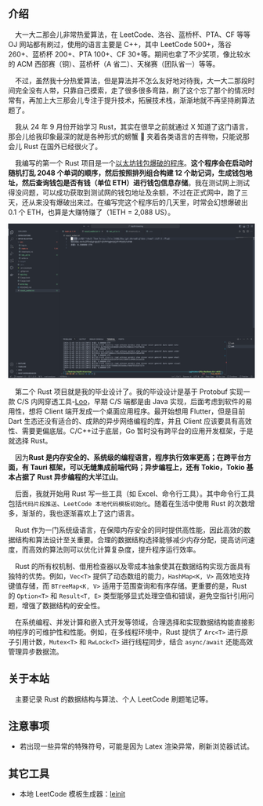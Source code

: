 ## 介绍

&emsp;大一大二那会儿非常热爱算法，在 LeetCode、洛谷、蓝桥杯、PTA、CF 等等 OJ 网站都有刷过，使用的语言主要是 C++，其中 LeetCode 500+，落谷 260+、蓝桥杯 200+、PTA 100+、CF 30+等。期间也拿了不少奖项，像比较水的 ACM 西部赛（铜）、蓝桥杯（A 省二）、天梯赛（团队省一）等等。

&emsp;不过，虽然我十分热爱算法，但是算法并不怎么友好地对待我，大一大二那段时间完全没有人带，只靠自己摸索，走了很多很多弯路，刷了这个忘了那个的情况时常有，再加上大三那会儿专注于提升技术，拓展技术栈，渐渐地就不再坚持刷算法题了。

&emsp;我从 24 年 9 月份开始学习 Rust，其实在很早之前就通过 X 知道了这门语言，那会儿给我印象最深的就是各种形式的螃蟹 🦀 夹着各类语言的吉祥物，只能说那会儿 Rust 在国外已经很火了。

&emsp;我编写的第一个 Rust 项目是一个[以太坊钱包爆破的程序](https://github.com/NingNing0111/bip39-blasting)。**这个程序会在启动时随机打乱 2048 个单词的顺序，然后按照排列组合构建 12 个助记词，生成钱包地址，然后查询钱包是否有钱（单位 ETH）进行钱包信息存储**。我在测试网上测试得没问题，可以成功获取到测试网的钱包地址及余额，不过在正式网中，跑了三天，还从来没有爆破出来过。在编写完这个程序后的几天里，时常会幻想爆破出 0.1 个 ETH，也算是大赚特赚了（1ETH = 2,088 US）。

![alt text](images/index/bip.png)

&emsp;第二个 Rust 项目就是我的毕业设计了。我的毕设设计是基于 Protobuf 实现一款 C/S 内网穿透工具-[Loo](https://github.com/NingNing0111/Loo)，早期 C/S 端都是由 Java 实现，后面考虑到软件的易用性，想将 Client 端开发成一个桌面应用程序。最开始想用 Flutter，但是目前 Dart 生态还没有适合的、成熟的异步网络编程的库，并且 Client 应该要具有高效性、需要更偏底层。C/C++过于底层，Go 暂时没有跨平台的应用开发框架，于是就选择 Rust。

&emsp;因为**Rust 是内存安全的、系统级的编程语言，程序执行效率更高；在跨平台方面，有 Tauri 框架，可以无缝集成前端代码；异步编程上，还有 Tokio，Tokio 基本占据了 Rust 异步编程的大半江山**。

&emsp;后面，我就开始用 Rust 写一些工具（如 Excel、命令行工具）。其中命令行工具包括`代码片段推送`、`LeetCode 本地代码模板初始化`。随着在生活中使用 Rust 的次数增多，渐渐的，我也逐渐喜欢上了这门语言。

&emsp;Rust 作为一门系统级语言，在保障内存安全的同时提供高性能，因此高效的数据结构和算法设计至关重要。合理的数据结构选择能够减少内存分配，提高访问速度，而高效的算法则可以优化计算复杂度，提升程序运行效率。

&emsp;Rust 的所有权机制、借用检查器以及零成本抽象使其在数据结构实现方面具有独特的优势。例如，`Vec<T>` 提供了动态数组的能力，`HashMap<K, V>` 高效地支持键值存储，而 `BTreeMap<K, V>` 适用于范围查询和有序存储。更重要的是，Rust 的 `Option<T>` 和 `Result<T, E>` 类型能够显式处理空值和错误，避免空指针引用问题，增强了数据结构的安全性。

&emsp;在系统编程、并发计算和嵌入式开发等领域，合理选择和实现数据结构能直接影响程序的可维护性和性能。例如，在多线程环境中，Rust 提供了 `Arc<T>` 进行原子引用计数，`Mutex<T>` 和 `RwLock<T>` 进行线程同步，结合 `async/await` 还能高效管理异步数据流。

## 关于本站

&emsp;主要记录 Rust 的数据结构与算法、个人 LeetCode 刷题笔记等。

## 注意事项

- 若出现一些异常的特殊符号，可能是因为 Latex 渲染异常，刷新浏览器试试。

## 其它工具

- 本地 LeetCode 模板生成器：[leinit](https://github.com/NingNing0111/leinit)
